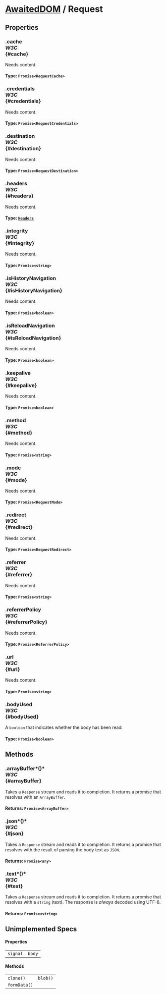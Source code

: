 # [AwaitedDOM](/docs/basic-interfaces/awaited-dom) <span>/</span> Request

## Properties

### .cache <div class="specs"><i>W3C</i></div> {#cache}

Needs content.

#### **Type**: `Promise<RequestCache>`

### .credentials <div class="specs"><i>W3C</i></div> {#credentials}

Needs content.

#### **Type**: `Promise<RequestCredentials>`

### .destination <div class="specs"><i>W3C</i></div> {#destination}

Needs content.

#### **Type**: `Promise<RequestDestination>`

### .headers <div class="specs"><i>W3C</i></div> {#headers}

Needs content.

#### **Type**: [`Headers`](/docs/awaited-dom/headers)

### .integrity <div class="specs"><i>W3C</i></div> {#integrity}

Needs content.

#### **Type**: `Promise<string>`

### .isHistoryNavigation <div class="specs"><i>W3C</i></div> {#isHistoryNavigation}

Needs content.

#### **Type**: `Promise<boolean>`

### .isReloadNavigation <div class="specs"><i>W3C</i></div> {#isReloadNavigation}

Needs content.

#### **Type**: `Promise<boolean>`

### .keepalive <div class="specs"><i>W3C</i></div> {#keepalive}

Needs content.

#### **Type**: `Promise<boolean>`

### .method <div class="specs"><i>W3C</i></div> {#method}

Needs content.

#### **Type**: `Promise<string>`

### .mode <div class="specs"><i>W3C</i></div> {#mode}

Needs content.

#### **Type**: `Promise<RequestMode>`

### .redirect <div class="specs"><i>W3C</i></div> {#redirect}

Needs content.

#### **Type**: `Promise<RequestRedirect>`

### .referrer <div class="specs"><i>W3C</i></div> {#referrer}

Needs content.

#### **Type**: `Promise<string>`

### .referrerPolicy <div class="specs"><i>W3C</i></div> {#referrerPolicy}

Needs content.

#### **Type**: `Promise<ReferrerPolicy>`

### .url <div class="specs"><i>W3C</i></div> {#url}

Needs content.

#### **Type**: `Promise<string>`

### .bodyUsed <div class="specs"><i>W3C</i></div> {#bodyUsed}

A `boolean` that indicates whether the body has been read.

#### **Type**: `Promise<boolean>`

## Methods

### .arrayBuffer*()* <div class="specs"><i>W3C</i></div> {#arrayBuffer}

Takes a <code>Response</code> stream and reads it to completion. It returns a promise that resolves with an <code>ArrayBuffer</code>.

#### **Returns**: `Promise<ArrayBuffer>`

### .json*()* <div class="specs"><i>W3C</i></div> {#json}

Takes a <code>Response</code> stream and reads it to completion. It returns a promise that resolves with the result of parsing the body text as <code>JSON</code>.

#### **Returns**: `Promise<any>`

### .text*()* <div class="specs"><i>W3C</i></div> {#text}

Takes a <code>Response</code> stream and reads it to completion. It returns a promise that resolves with a `string` (text). The response is <em>always</em> decoded using UTF-8.

#### **Returns**: `Promise<string>`

## Unimplemented Specs

#### Properties

|     |     |
| --- | --- |
| `signal` | `body` |

#### Methods

|     |     |
| --- | --- |
| `clone()` | `blob()`
`formData()` |  |
